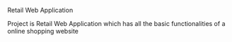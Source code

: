 
Retail Web Application

Project is Retail Web Application which has all the basic functionalities of a online shopping website 


